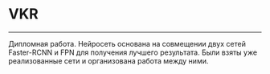# VKR
***
Дипломная работа. Нейросеть основана на совмещении двух сетей Faster-RCNN и FPN для получения лучшего результата. Были взяты уже реализованные сети и организована работа между ними.
